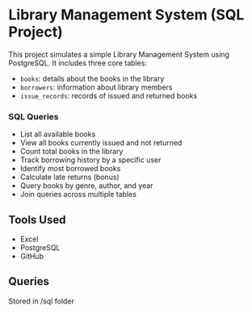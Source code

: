 # Library Management System (SQL Project)

This project simulates a simple Library Management System using PostgreSQL. It includes three core tables:
- `books`: details about the books in the library
- `borrowers`: information about library members
- `issue_records`: records of issued and returned books

### SQL Queries
- List all available books
- View all books currently issued and not returned
- Count total books in the library
- Track borrowing history by a specific user
- Identify most borrowed books
- Calculate late returns (bonus)
- Query books by genre, author, and year
- Join queries across multiple tables

## Tools Used
- Excel
- PostgreSQL
- GitHub

## Queries
Stored in /sql folder
